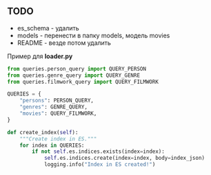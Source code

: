 ## TODO

- es_schema - удалить
- models - перенести в папку models, модель movies
- README - везде потом удалить

Пример для **loader.py**

```python
from queries.person_query import QUERY_PERSON
from queries.genre_query import QUERY_GENRE
from queries.filmwork_query import QUERY_FILMWORK

QUERIES = {
    "persons": PERSON_QUERY,
    "genres": GENRE_QUERY,
    "movies": QUERY_FILMWORK,
}

def create_index(self):
    """Create index in ES."""
    for index in QUERIES:
        if not self.es.indices.exists(index=index):
            self.es.indices.create(index=index, body=index_json)
            logging.info("Index in ES created!")
```
